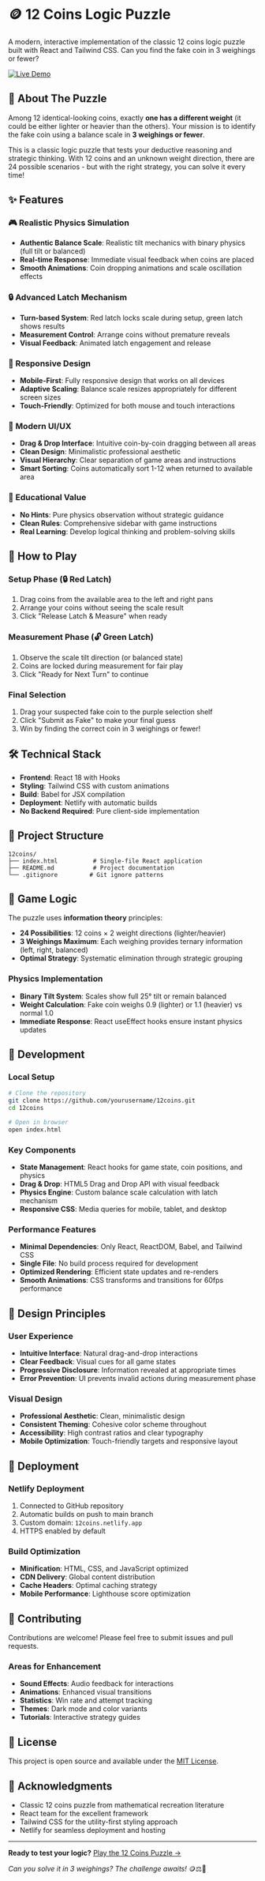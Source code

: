 # 🪙 12 Coins Logic Puzzle

A modern, interactive implementation of the classic 12 coins logic puzzle built with React and Tailwind CSS. Can you find the fake coin in 3 weighings or fewer?

[![Live Demo](https://img.shields.io/badge/Live%20Demo-12coins.netlify.app-blue?style=for-the-badge)](https://12coins.netlify.app)

## 🎯 About The Puzzle

Among 12 identical-looking coins, exactly **one has a different weight** (it could be either lighter or heavier than the others). Your mission is to identify the fake coin using a balance scale in **3 weighings or fewer**.

This is a classic logic puzzle that tests your deductive reasoning and strategic thinking. With 12 coins and an unknown weight direction, there are 24 possible scenarios - but with the right strategy, you can solve it every time!

## ✨ Features

### 🎮 Realistic Physics Simulation
- **Authentic Balance Scale**: Realistic tilt mechanics with binary physics (full tilt or balanced)
- **Real-time Response**: Immediate visual feedback when coins are placed
- **Smooth Animations**: Coin dropping animations and scale oscillation effects

### 🔒 Advanced Latch Mechanism
- **Turn-based System**: Red latch locks scale during setup, green latch shows results
- **Measurement Control**: Arrange coins without premature reveals
- **Visual Feedback**: Animated latch engagement and release

### 📱 Responsive Design
- **Mobile-First**: Fully responsive design that works on all devices
- **Adaptive Scaling**: Balance scale resizes appropriately for different screen sizes
- **Touch-Friendly**: Optimized for both mouse and touch interactions

### 🎨 Modern UI/UX
- **Drag & Drop Interface**: Intuitive coin-by-coin dragging between all areas
- **Clean Design**: Minimalistic professional aesthetic
- **Visual Hierarchy**: Clear separation of game areas and instructions
- **Smart Sorting**: Coins automatically sort 1-12 when returned to available area

### 🧠 Educational Value
- **No Hints**: Pure physics observation without strategic guidance
- **Clean Rules**: Comprehensive sidebar with game instructions
- **Real Learning**: Develop logical thinking and problem-solving skills

## 🚀 How to Play

### Setup Phase (🔒 Red Latch)
1. Drag coins from the available area to the left and right pans
2. Arrange your coins without seeing the scale result
3. Click "Release Latch & Measure" when ready

### Measurement Phase (🔓 Green Latch)
1. Observe the scale tilt direction (or balanced state)
2. Coins are locked during measurement for fair play
3. Click "Ready for Next Turn" to continue

### Final Selection
1. Drag your suspected fake coin to the purple selection shelf
2. Click "Submit as Fake" to make your final guess
3. Win by finding the correct coin in 3 weighings or fewer!

## 🛠️ Technical Stack

- **Frontend**: React 18 with Hooks
- **Styling**: Tailwind CSS with custom animations
- **Build**: Babel for JSX compilation
- **Deployment**: Netlify with automatic builds
- **No Backend Required**: Pure client-side implementation

## 📁 Project Structure

```
12coins/
├── index.html          # Single-file React application
├── README.md           # Project documentation
└── .gitignore         # Git ignore patterns
```

## 🎯 Game Logic

The puzzle uses **information theory** principles:
- **24 Possibilities**: 12 coins × 2 weight directions (lighter/heavier)
- **3 Weighings Maximum**: Each weighing provides ternary information (left, right, balanced)
- **Optimal Strategy**: Systematic elimination through strategic grouping

### Physics Implementation
- **Binary Tilt System**: Scales show full 25° tilt or remain balanced
- **Weight Calculation**: Fake coin weighs 0.9 (lighter) or 1.1 (heavier) vs normal 1.0
- **Immediate Response**: React useEffect hooks ensure instant physics updates

## 🔧 Development

### Local Setup
```bash
# Clone the repository
git clone https://github.com/yourusername/12coins.git
cd 12coins

# Open in browser
open index.html
```

### Key Components
- **State Management**: React hooks for game state, coin positions, and physics
- **Drag & Drop**: HTML5 Drag and Drop API with visual feedback
- **Physics Engine**: Custom balance scale calculation with latch mechanism
- **Responsive CSS**: Media queries for mobile, tablet, and desktop

### Performance Features
- **Minimal Dependencies**: Only React, ReactDOM, Babel, and Tailwind CSS
- **Single File**: No build process required for development
- **Optimized Rendering**: Efficient state updates and re-renders
- **Smooth Animations**: CSS transforms and transitions for 60fps performance

## 🎨 Design Principles

### User Experience
- **Intuitive Interface**: Natural drag-and-drop interactions
- **Clear Feedback**: Visual cues for all game states
- **Progressive Disclosure**: Information revealed at appropriate times
- **Error Prevention**: UI prevents invalid actions during measurement phase

### Visual Design
- **Professional Aesthetic**: Clean, minimalistic design
- **Consistent Theming**: Cohesive color scheme throughout
- **Accessibility**: High contrast ratios and clear typography
- **Mobile Optimization**: Touch-friendly targets and responsive layout

## 🚀 Deployment

### Netlify Deployment
1. Connected to GitHub repository
2. Automatic builds on push to main branch
3. Custom domain: `12coins.netlify.app`
4. HTTPS enabled by default

### Build Optimization
- **Minification**: HTML, CSS, and JavaScript optimized
- **CDN Delivery**: Global content distribution
- **Cache Headers**: Optimal caching strategy
- **Mobile Performance**: Lighthouse score optimization

## 🤝 Contributing

Contributions are welcome! Please feel free to submit issues and pull requests.

### Areas for Enhancement
- **Sound Effects**: Audio feedback for interactions
- **Animations**: Enhanced visual transitions
- **Statistics**: Win rate and attempt tracking
- **Themes**: Dark mode and color variants
- **Tutorials**: Interactive strategy guides

## 📜 License

This project is open source and available under the [MIT License](LICENSE).

## 🙏 Acknowledgments

- Classic 12 coins puzzle from mathematical recreation literature
- React team for the excellent framework
- Tailwind CSS for the utility-first styling approach
- Netlify for seamless deployment and hosting

---

**Ready to test your logic?** [Play the 12 Coins Puzzle →](https://12coins.netlify.app)

*Can you solve it in 3 weighings? The challenge awaits!* 🪙⚖️🧠